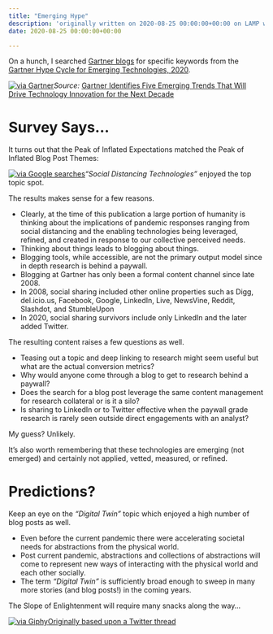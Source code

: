 ```yaml
---
title: "Emerging Hype"
description: 'originally written on 2020-08-25 00:00:00+00:00 on LAMP with vi, WordPress, Jekyll, Gatsby Cloud, Netlify, Revue, Substack, or Buttondown'
date: 2020-08-25 00:00:00+00:00

---
```


On a hunch, I searched [Gartner blogs](https://blogs.gartner.com) for specific keywords from the [Gartner Hype Cycle for Emerging Technologies, 2020](https://www.gartner.com/en/newsroom/press-releases/2020-08-18-gartner-identifies-five-emerging-trends-that-will-drive-technology-innovation-for-the-next-decade).

[![via Gartner](https://substack.com/static/c5854a228d29a09dfd8904a09a79b4af/f058b/hype.png "via Gartner")](https://substackcdn.com/image/fetch/f_auto,q_auto:good,fl_progressive:steep/https%3A%2F%2Fsubstack.com%2Fstatic%2Fc5854a228d29a09dfd8904a09a79b4af%2Ff058b%2Fhype.png)*Source:* [Gartner Identifies Five Emerging Trends That Will Drive Technology Innovation for the Next Decade](https://www.gartner.com/en/newsroom/press-releases/2020-08-18-gartner-identifies-five-emerging-trends-that-will-drive-technology-innovation-for-the-next-decade)

Survey Says…
============

It turns out that the Peak of Inflated Expectations matched the Peak of Inflated Blog Post Themes:

[![via Google searches](https://substack.com/static/5b59c02bda12a4c5aff2f962cdc94066/79e1b/blogs.png "via Google searches")](https://substackcdn.com/image/fetch/f_auto,q_auto:good,fl_progressive:steep/https%3A%2F%2Fsubstack.com%2Fstatic%2F5b59c02bda12a4c5aff2f962cdc94066%2F79e1b%2Fblogs.png)*“Social Distancing Technologies”* enjoyed the top topic spot.

The results makes sense for a few reasons.

* Clearly, at the time of this publication a large portion of humanity is thinking about the implications of pandemic responses ranging from social distancing and the enabling technologies being leveraged, refined, and created in response to our collective perceived needs.
* Thinking about things leads to blogging about things.
* Blogging tools, while accessible, are not the primary output model since in depth research is behind a paywall.
* Blogging at Gartner has only been a formal content channel since late 2008.
* In 2008, social sharing included other online properties such as Digg, del.icio.us, Facebook, Google, LinkedIn, Live, NewsVine, Reddit, Slashdot, and StumbleUpon
* In 2020, social sharing survivors include only LinkedIn and the later added Twitter.

The resulting content raises a few questions as well.

* Teasing out a topic and deep linking to research might seem useful but what are the actual conversion metrics?
* Why would anyone come through a blog to get to research behind a paywall?
* Does the search for a blog post leverage the same content management for research collateral or is it a silo?
* Is sharing to LinkedIn or to Twitter effective when the paywall grade research is rarely seen outside direct engagements with an analyst?

My guess? Unlikely.

It’s also worth remembering that these technologies are emerging (not emerged) and certainly not applied, vetted, measured, or refined.

Predictions?
============

Keep an eye on the *“Digital Twin”* topic which enjoyed a high number of blog posts as well.

* Even before the current pandemic there were accelerating societal needs for abstractions from the physical world.
* Post current pandemic, abstractions and collections of abstractions will come to represent new ways of interacting with the physical world and each other socially.
* The term *“Digital Twin”* is sufficiently broad enough to sweep in many more stories (and blog posts!) in the coming years.

The Slope of Enlightenment will require many snacks along the way…

[![via Giphy](https://substack.com/1d607152e893c9da99aec840c9d49ce9/giphy.gif "via Giphy")](https://substackcdn.com/image/fetch/f_auto,q_auto:good,fl_progressive:steep/https%3A%2F%2Fsubstack.com%2F1d607152e893c9da99aec840c9d49ce9%2Fgiphy.gif)[Originally based upon a Twitter thread](https://threadreaderapp.com/thread/1297705293913227270.html)


